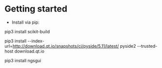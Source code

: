# Getting started
- Install via pip:

pip3 install scikit-build

pip3 install --index-url=http://download.qt.io/snapshots/ci/pyside/5.11/latest/ pyside2 --trusted-host download.qt.io

pip3 install ngsgui 

